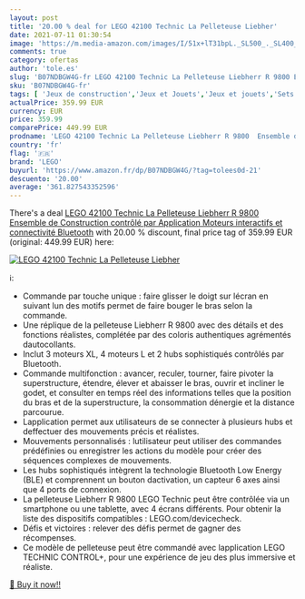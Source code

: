 ```yaml
---
layout: post
title: '20.00 % deal for LEGO 42100 Technic La Pelleteuse Liebher'
date: 2021-07-11 01:30:54
image: 'https://m.media-amazon.com/images/I/51x+lT31bpL._SL500_._SL400_.jpg'
comments: true
category: ofertas
author: 'tole.es'
slug: 'B07NDBGW4G-fr LEGO 42100 Technic La Pelleteuse Liebherr R 9800 Ensemble...'
sku: 'B07NDBGW4G-fr'
tags: [ 'Jeux de construction','Jeux et Jouets','Jeux et jouets','Sets de jeux de construction','lego', ]
actualPrice: 359.99 EUR
currency: EUR
price: 359.99
comparePrice: 449.99 EUR
prodname: 'LEGO 42100 Technic La Pelleteuse Liebherr R 9800  Ensemble de Construction contrôlé par Application  Moteurs interactifs et connectivité Bluetooth'
country: 'fr'
flag: '🇫🇷'
brand: 'LEGO'
buyurl: 'https://www.amazon.fr/dp/B07NDBGW4G/?tag=tolees0d-21'
descuento: '20.00'
average: '361.827543352596'
---
```


There's a deal [LEGO 42100 Technic La Pelleteuse Liebherr R 9800  Ensemble de Construction contrôlé par Application  Moteurs interactifs et connectivité Bluetooth](https://www.amazon.fr/dp/B07NDBGW4G/?tag=tolees0d-21)  with  20.00 % discount, final price tag of  359.99 EUR (original: 449.99 EUR) here:

[![LEGO 42100 Technic La Pelleteuse Liebher](https://m.media-amazon.com/images/I/51x+lT31bpL._SL500_._SL400_.jpg)](https://www.amazon.fr/dp/B07NDBGW4G/?tag=tolees0d-21)

ℹ️:

- Commande par touche unique : faire glisser le doigt sur lécran en suivant lun des motifs permet de faire bouger le bras selon la commande.
- Une réplique de la pelleteuse Liebherr R 9800 avec des détails et des fonctions réalistes, complétée par des coloris authentiques agrémentés dautocollants.
- Inclut 3 moteurs XL, 4 moteurs L et 2 hubs sophistiqués contrôlés par Bluetooth.
- Commande multifonction : avancer, reculer, tourner, faire pivoter la superstructure, étendre, élever et abaisser le bras, ouvrir et incliner le godet, et consulter en temps réel des informations telles que la position du bras et de la superstructure, la consommation dénergie et la distance parcourue.
- Lapplication permet aux utilisateurs de se connecter à plusieurs hubs et deffectuer des mouvements précis et réalistes.
- Mouvements personnalisés : lutilisateur peut utiliser des commandes prédéfinies ou enregistrer les actions du modèle pour créer des séquences complexes de mouvements.
- Les hubs sophistiqués intègrent la technologie Bluetooth Low Energy (BLE) et comprennent un bouton dactivation, un capteur 6 axes ainsi que 4 ports de connexion.
- La pelleteuse Liebherr R 9800 LEGO Technic peut être contrôlée via un smartphone ou une tablette, avec 4 écrans différents. Pour obtenir la liste des dispositifs compatibles : LEGO.com/devicecheck.
- Défis et victoires : relever des défis permet de gagner des récompenses.
- Ce modèle de pelleteuse peut être commandé avec lapplication LEGO TECHNIC CONTROL+, pour une expérience de jeu des plus immersive et réaliste.

[🛒 Buy it now!!](https://www.amazon.fr/dp/B07NDBGW4G/?tag=tolees0d-21)
